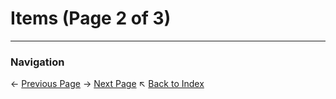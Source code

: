 # Items (Page 2 of 3)

---
### Navigation
← [Previous Page](../Items/page_1.md)
→ [Next Page](../Items/page_3.md)
↖ [Back to Index](../README.md)
